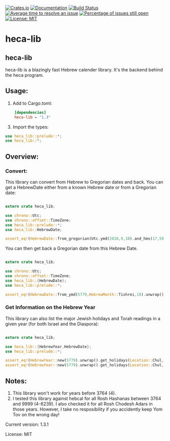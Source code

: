 [![Crates.io](https://img.shields.io/crates/v/heca_lib.svg)](https://crates.io/crates/heca_lib)
[![Documentation](https://docs.rs/heca-lib/badge.svg)](https://docs.rs/heca-lib)
[![Build Status](https://travis-ci.org/heca-project/heca.svg?branch=master)](https://travis-ci.org/heca-project/heca)
[![Average time to resolve an issue](https://isitmaintained.com/badge/resolution/heca-project/heca.svg)](https://isitmaintained.com/project/heca-project/heca "Average time to resolve an issue")
[![Percentage of issues still open](https://isitmaintained.com/badge/open/heca-project/heca.svg)](https://isitmaintained.com/project/heca-project/heca "Percentage of issues still open")
[![License: MIT](https://img.shields.io/badge/License-MIT-yellow.svg)](https://opensource.org/licenses/MIT)


# heca-lib

## heca-lib
heca-lib is a blazingly fast Hebrew calender library. It's the backend behind the heca program.

## Usage:

1. Add to Cargo.toml:

```toml
    [dependencies]
    heca-lib = "1.3"
```

3. Import the types:

```rust
use heca_lib::prelude::*;
use heca_lib::*;
```

## Overview:

### Convert:

This library can convert from Hebrew to Gregorian dates and back. You can get a HebrewDate either from a known Hebrew date or from a Gregorian date:

```rust

extern crate heca_lib;

use chrono::Utc;
use chrono::offset::TimeZone;
use heca_lib::prelude::*;
use heca_lib::HebrewDate;

assert_eq!(HebrewDate::from_gregorian(Utc.ymd(2018,9,10).and_hms(17,59,59)).unwrap(),HebrewDate::from_ymd(5779,HebrewMonth::Tishrei,1).unwrap());

```

You can then get back a Gregorian date from this Hebrew Date.

```rust

extern crate heca_lib;

use chrono::Utc;
use chrono::offset::TimeZone;
use heca_lib::{HebrewDate};
use heca_lib::prelude::*;

assert_eq!(HebrewDate::from_ymd(5779,HebrewMonth::Tishrei,10).unwrap().to_gregorian(),Utc.ymd(2018, 9,18).and_hms(18,00,00));

```

### Get Information on the Hebrew Year

This library can also list the major Jewish holidays and Torah readings in a given year (for
both Israel and the Diaspora):

```rust

extern crate heca_lib;

use heca_lib::{HebrewYear,HebrewDate};
use heca_lib::prelude::*;

assert_eq!(HebrewYear::new(5779).unwrap().get_holidays(Location::Chul, &[TorahReadingType::Shabbos])[0].name(), TorahReading::Shabbos(Parsha::Vayelach));
assert_eq!(HebrewYear::new(5779).unwrap().get_holidays(Location::Chul, &[TorahReadingType::SpecialParsha]).iter().find(|x| x.name() == TorahReading::SpecialParsha(SpecialParsha::Zachor)).unwrap().day(),HebrewDate::from_ymd(5779,HebrewMonth::Adar2,9).unwrap());

```


## Notes:

1. This library won't work for years before 3764 (4).
2. I tested this library against hebcal for all Rosh Hashanas between 3764 and 9999 (4-6239). I also checked it for all Rosh Chodesh Adars in those years. However, I take no resposibility if you accidently keep Yom Tov on the wrong day!

Current version: 1.3.1


License: MIT
